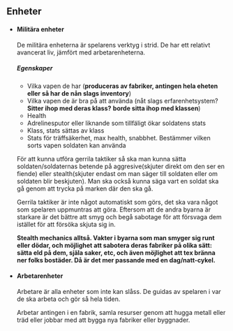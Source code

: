 ## Enheter  

- #### Militära enheter  

   De militära enheterna är spelarens verktyg i strid. De har ett relativt avancerat liv, jämfört med arbetarenheterna.
  ##### Egenskaper
  - Vilka vapen de har (**produceras av fabriker, antingen hela eheten eller så har de nån slags inventory**)
  - Vilka vapen de är bra på att använda (nåt slags erfarenhetsystem? **Sitter ihop med deras klass?** **borde sitta ihop med klassen**)
  - Health
  - Adrelinesputor eller liknande som tillfäligt ökar soldatens stats 
  - Klass, stats sättas av klass
  - Stats för träffsäkerhet, max health, snabbhet. Bestämmer vilken sorts vapen soldaten kan använda
  
   För att kunna utföra gerrila taktiker så ska man kunna sätta soldaten/soldaternas betende på aggresive(skjuter direkt    om den ser en fiende) eller stealth(skjuter endast om man säger till soldaten eller om soldaten blir beskjuten).
   Man ska också kunna säga vart en soldat ska gå genom att trycka på marken där den ska gå.

   Gerrila taktiker är inte något automatiskt som görs, det ska vara något som spelaren uppmuntras att göra. Eftersom att    de andra byarna är starkare är det bättre att smyg och begå sabotage för att försvaga dem istället för att försöka       skjuta sig in.
   
   **Stealth mechanics alltså. Vakter i byarna som man smyger sig runt eller dödar, och möjlighet att sabotera deras fabriker på olika sätt: sätta eld på dem, själa saker, etc, och även möjlighet att tex bränna ner folks bostäder. Då är det mer passande med en dag/natt-cykel.** 

- #### Arbetarenheter
  Arbetare är alla enheter som inte kan slåss. De guidas av spelaren i var de ska arbeta och gör så hela tiden.  

  Arbetar antingen i en fabrik, samla resurser genom att hugga metall eller träd eller jobbar med att bygga nya fabriker eller byggnader.
